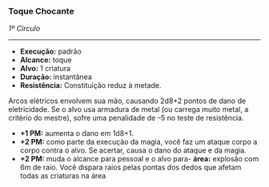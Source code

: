 ### Toque Chocante
*1º Círculo*
___
- **Execução:** padrão
- **Alcance:** toque
- **Alvo:** 1 criatura
- **Duração:** instantânea
- **Resistência:** Constituição reduz à metade.

Arcos elétricos envolvem sua mão, causando 2d8+2 pontos de dano de eletricidade. Se o alvo usa armadura de metal (ou carrega muito metal, a critério do mestre), sofre uma penalidade de –5 no teste de resistência.

- **+1 PM:** aumenta o dano em 1d8+1.
- **+2 PM:** como parte da execução da magia, você faz um ataque corpo a corpo contra o alvo. Se acertar, causa o dano do ataque e da magia.
- **+2 PM:** muda o alcance para pessoal e o alvo para- **área:** explosão com 6m de raio. Você dispara raios pelas pontas dos dedos que afetam todas as criaturas na área